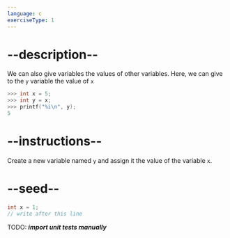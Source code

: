 ```yaml
---
language: c
exerciseType: 1
---
```


# --description--

We can also give variables the values of other variables. Here, we can give to the `y` variable the value of `x`
```c
>>> int x = 5;
>>> int y = x;
>>> printf("%i\n", y);
5
```

# --instructions--

Create a new variable named `y` and assign it the value of the variable `x`.

# --seed--

```c
int x = 1;
// write after this line
```

TODO: ___import unit tests manually___

